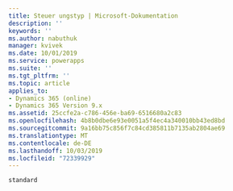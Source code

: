 ```yaml
---
title: Steuer ungstyp | Microsoft-Dokumentation
description: ''
keywords: ''
ms.author: nabuthuk
manager: kvivek
ms.date: 10/01/2019
ms.service: powerapps
ms.suite: ''
ms.tgt_pltfrm: ''
ms.topic: article
applies_to:
- Dynamics 365 (online)
- Dynamics 365 Version 9.x
ms.assetid: 25ccfe2a-c786-456e-ba69-6516680a2c83
ms.openlocfilehash: 4b8b0dbe6e93e0051a5f4ec4a340010bb43ed8bd
ms.sourcegitcommit: 9a16bb75c856f7c84cd385811b7135ab2804ae69
ms.translationtype: MT
ms.contentlocale: de-DE
ms.lasthandoff: 10/03/2019
ms.locfileid: "72339929"
---
```

 `standard`
